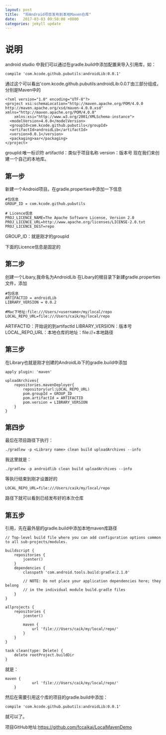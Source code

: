 ```yaml
---
layout: post
title:  "将Android项目发布到本地Maven仓库"
date:   2017-03-03 09:58:00 +0800
categories: jekyll update
---
```

# 说明
android studio 中我们可以通过在gradle.build中添加配置来导入引用库，如：
```
compile 'com.kcode.github.pubutils:androidLib:0.0.1'

```
通过这个可以看出'com.kcode.github.pubutils:androidLib:0.0.1'由三部分组成，分别是Maven中的

```
<?xml version="1.0" encoding="UTF-8"?>
<project xsi:schemaLocation="http://maven.apache.org/POM/4.0.0 http://maven.apache.org/xsd/maven-4.0.0.xsd" xmlns="http://maven.apache.org/POM/4.0.0"
    xmlns:xsi="http://www.w3.org/2001/XMLSchema-instance">
  <modelVersion>4.0.0</modelVersion>
  <groupId>com.kcode.github.pubutils</groupId>
  <artifactId>androidLib</artifactId>
  <version>0.0.1</version>
  <packaging>aar</packaging>
</project>

```
groupId:唯一标识符
artifactId：类似于项目名称
version：版本号
现在我们来创建一个自己的本地库。

## 第一步
新建一个Android项目。在gradle.properties中添加一下信息

```
#包信息
GROUP_ID = com.kcode.github.pubutils

# Licence信息
PROJ_LICENCE_NAME=The Apache Software License, Version 2.0
PROJ_LICENCE_URL=http://www.apache.org/licenses/LICENSE-2.0.txt
PROJ_LICENCE_DEST=repo

```
GROUP_ID：就是刚才的groupId

下面的Licence信息是固定的

## 第二步
创建一个Libary,我命名为AndroidLib
在Libary的根目录下新建gradle.properties文件，添加
```
#包信息
ARTIFACTID = androidLib
LIBRARY_VERSION = 0.0.2

#Mac下地址:file:///Users/<username>/my/local/repo
LOCAL_REPO_URL=file:///Users/caik/my/local/repo
```
ARTIFACTID：开始说的到artifactId
LIBRARY_VERSION：版本号
LOCAL_REPO_URL：本地仓库的地址：file://+本地路径

## 第三步
在Library也就是刚才创建的AndroidLib下的gradle.build中添加
```
apply plugin: 'maven'

uploadArchives{
    repositories.mavenDeployer{
        repository(url:LOCAL_REPO_URL)
        pom.groupId = GROUP_ID
        pom.artifactId = ARTIFACTID
        pom.version = LIBRARY_VERSION
    }
}
```
## 第四步
最后在项目路径下执行：
```
./gradlew -p <Library name> clean build uploadArchives --info
```
我这里就是：
```
./gradlew -p androidlib clean build uploadArchives --info

```

等执行结束到刚才设置好的
```
LOCAL_REPO_URL=file:///Users/caik/my/local/repo
```
路径下就可以看到已经发布好的本次仓库

## 第五步
引用，先在最外层的gradle.build中添加本地maven库路径
```
// Top-level build file where you can add configuration options common to all sub-projects/modules.

buildscript {
    repositories {
        jcenter()
    }
    dependencies {
        classpath 'com.android.tools.build:gradle:2.1.0'

        // NOTE: Do not place your application dependencies here; they belong
        // in the individual module build.gradle files
    }
}

allprojects {
    repositories {
        jcenter()

        maven {
            url 'file:///Users/caik/my/local/repo/'
        }
    }
}

task clean(type: Delete) {
    delete rootProject.buildDir
}

```

就是：
```
maven {
            url 'file:///Users/caik/my/local/repo/'
    }
```
然后在需要引用这个库的项目的gradle.build中添加：
```
compile 'com.kcode.github.pubutils:androidLib:0.0.1'

```
就可以了。

项目GitHub地址:https://github.com/fccaikai/LocalMavenDemo